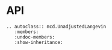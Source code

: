 # API

```{eval-rst}
.. autoclass:: mcd.UnadjustedLangevin
   :members:
   :undoc-members:
   :show-inheritance:
```


